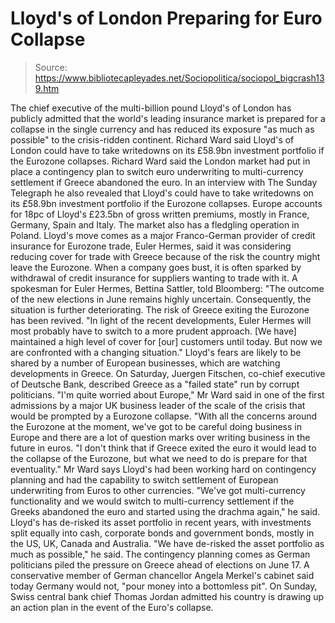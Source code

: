 # Lloyd's of London Preparing for Euro Collapse

> Source: https://www.bibliotecapleyades.net/Sociopolitica/sociopol_bigcrash139.htm

The chief executive
of the multi-billion pound Lloyd's of London has
publicly admitted that the world's leading insurance
market is prepared for a collapse in the single currency
and has reduced its exposure "as much as possible"
to the crisis-ridden
continent.
Richard Ward said Lloyd's of London could have to take
writedowns on its £58.9bn
investment portfolio if the Eurozone collapses.
Richard Ward said the London market had put in
place a contingency plan to switch euro underwriting to multi-currency
settlement if Greece abandoned the euro.
In an interview with The Sunday Telegraph he also revealed that Lloyd's
could have to take writedowns on its £58.9bn investment portfolio if the
Eurozone collapses.
Europe accounts for 18pc of Lloyd's £23.5bn of gross written premiums,
mostly in France, Germany, Spain and Italy. The market also has a fledgling
operation in Poland.
Lloyd's move comes as a major Franco-German provider of credit insurance for
Eurozone trade, Euler Hermes, said it was considering reducing cover for
trade with Greece because of the risk the country might leave the Eurozone.
When a company goes bust, it is often sparked by withdrawal of credit
insurance for suppliers wanting to trade with it.
A spokesman for Euler Hermes, Bettina Sattler, told Bloomberg:
"The outcome of the new elections in June
remains highly uncertain. Consequently, the situation is further
deteriorating. The risk of Greece exiting the Eurozone has been revived.
"In light of the recent developments, Euler Hermes will most probably
have to switch to a more prudent approach. [We have] maintained a high
level of cover for [our] customers until today. But now we are
confronted with a changing situation."
Lloyd's fears are likely to be shared by a
number of European businesses, which are watching developments in Greece.
On Saturday, Juergen Fitschen, co-chief executive of Deutsche Bank,
described Greece as a "failed state" run by corrupt politicians.
"I'm quite worried about Europe," Mr Ward
said in one of the first admissions by a major UK business leader of the
scale of the crisis that would be prompted by a Eurozone collapse.
"With all the concerns around the Eurozone at the moment, we've got to
be careful doing business in Europe and there are a lot of question
marks over writing business in the future in euros.
"I don't think that if Greece exited the euro it would lead to the
collapse of the Eurozone, but what we need to do is prepare for that
eventuality."
Mr Ward says Lloyd's had been working hard on
contingency planning and had the capability to switch settlement of European
underwriting from Euros to other currencies.
"We've got multi-currency functionality and
we would switch to multi-currency settlement if the Greeks abandoned the
euro and started using the drachma again," he said.
Lloyd's has de-risked its asset portfolio in
recent years, with investments split equally into cash, corporate bonds and
government bonds, mostly in the US, UK, Canada and Australia.
"We have de-risked the asset portfolio as
much as possible," he said.
The contingency planning comes as German
politicians piled the pressure on Greece ahead of elections on June 17.
A conservative member of German chancellor Angela Merkel's cabinet said
today Germany would not,
"pour money into a bottomless pit".
On Sunday, Swiss central bank chief Thomas
Jordan admitted his country is drawing up an action plan in the event of the
Euro's collapse.
